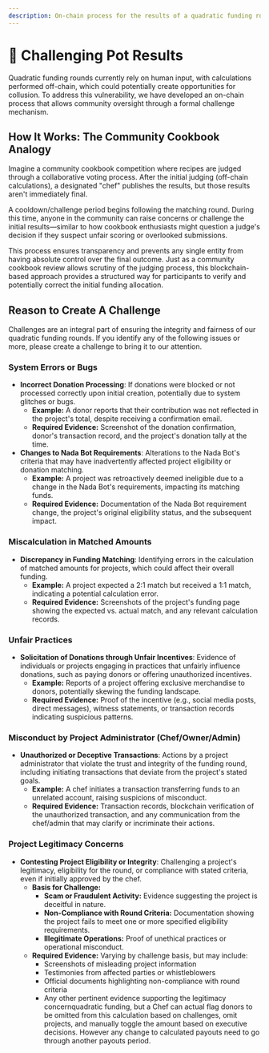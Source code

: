```yaml
---
description: On-chain process for the results of a quadratic funding round
---
```


# 🥊 Challenging Pot Results

Quadratic funding rounds currently rely on human input, with calculations performed off-chain, which could potentially create opportunities for collusion. To address this vulnerability, we have developed an on-chain process that allows community oversight through a formal challenge mechanism.



## **How It Works: The Community Cookbook Analogy**

Imagine a community cookbook competition where recipes are judged through a collaborative voting process. After the initial judging (off-chain calculations), a designated "chef" publishes the results, but those results aren't immediately final.

A cooldown/challenge period begins following the matching round. During this time, anyone in the community can raise concerns or challenge the initial results—similar to how cookbook enthusiasts might question a judge's decision if they suspect unfair scoring or overlooked submissions.

This process ensures transparency and prevents any single entity from having absolute control over the final outcome. Just as a community cookbook review allows scrutiny of the judging process, this blockchain-based approach provides a structured way for participants to verify and potentially correct the initial funding allocation.

## Reason to Create A Challenge

Challenges are an integral part of ensuring the integrity and fairness of our quadratic funding rounds. If you identify any of the following issues or more, please create a challenge to bring it to our attention.

### **System Errors or Bugs**

* **Incorrect Donation Processing**: If donations were blocked or not processed correctly upon initial creation, potentially due to system glitches or bugs.
  * **Example:** A donor reports that their contribution was not reflected in the project's total, despite receiving a confirmation email.
  * **Required Evidence:** Screenshot of the donation confirmation, donor's transaction record, and the project's donation tally at the time.
* **Changes to Nada Bot Requirements**: Alterations to the Nada Bot's criteria that may have inadvertently affected project eligibility or donation matching.
  * **Example:** A project was retroactively deemed ineligible due to a change in the Nada Bot's requirements, impacting its matching funds.
  * **Required Evidence:** Documentation of the Nada Bot requirement change, the project's original eligibility status, and the subsequent impact.

### **Miscalculation in Matched Amounts**

* **Discrepancy in Funding Matching**: Identifying errors in the calculation of matched amounts for projects, which could affect their overall funding.
  * **Example:** A project expected a 2:1 match but received a 1:1 match, indicating a potential calculation error.
  * **Required Evidence:** Screenshots of the project's funding page showing the expected vs. actual match, and any relevant calculation records.

### **Unfair Practices**

* **Solicitation of Donations through Unfair Incentives**: Evidence of individuals or projects engaging in practices that unfairly influence donations, such as paying donors or offering unauthorized incentives.
  * **Example:** Reports of a project offering exclusive merchandise to donors, potentially skewing the funding landscape.
  * **Required Evidence:** Proof of the incentive (e.g., social media posts, direct messages), witness statements, or transaction records indicating suspicious patterns.

### **Misconduct by Project Administrator (Chef/Owner/Admin)**

* **Unauthorized or Deceptive Transactions**: Actions by a project administrator that violate the trust and integrity of the funding round, including initiating transactions that deviate from the project's stated goals.
  * **Example:** A chef initiates a transaction transferring funds to an unrelated account, raising suspicions of misconduct.
  * **Required Evidence:** Transaction records, blockchain verification of the unauthorized transaction, and any communication from the chef/admin that may clarify or incriminate their actions.

### **Project Legitimacy Concerns**

* **Contesting Project Eligibility or Integrity**: Challenging a project's legitimacy, eligibility for the round, or compliance with stated criteria, even if initially approved by the chef.
  * **Basis for Challenge:**
    * **Scam or Fraudulent Activity:** Evidence suggesting the project is deceitful in nature.
    * **Non-Compliance with Round Criteria:** Documentation showing the project fails to meet one or more specified eligibility requirements.
    * **Illegitimate Operations:** Proof of unethical practices or operational misconduct.
  * **Required Evidence:** Varying by challenge basis, but may include:
    * Screenshots of misleading project information
    * Testimonies from affected parties or whistleblowers
    * Official documents highlighting non-compliance with round criteria
    * Any other pertinent evidence supporting the legitimacy concernquadratic funding, but a Chef can actual flag donors to be omitted from this calculation based on challenges, omit projects, and manually toggle the amount based on executive decisions. However any change to calculated payouts need to go through another payouts period.&#x20;







